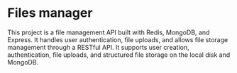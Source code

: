 # Files manager

This project is a file management API built with Redis, MongoDB, and Express. It handles user authentication, file uploads, and allows file storage management through a RESTful API. It supports user creation, authentication, file uploads, and structured file storage on the local disk and MongoDB.
